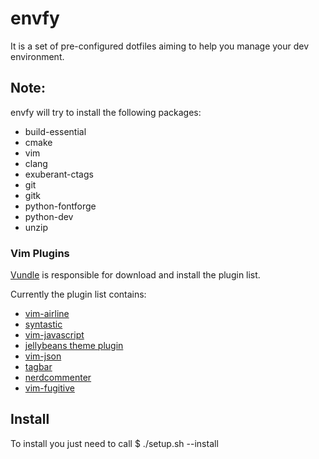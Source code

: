 # envfy
It is a set of pre-configured dotfiles aiming to help you manage your dev environment.

## Note:
envfy will try to install the following packages:
* build-essential
* cmake
* vim
* clang
* exuberant-ctags
* git
* gitk
* python-fontforge
* python-dev
* unzip

### Vim Plugins
[Vundle](https://github.com/gmarik/Vundle.vim) is responsible for download and install the plugin list.

Currently the plugin list contains:
* [vim-airline](https://github.com/bling/vim-airline)
* [syntastic](https://github.com/scrooloose/syntastic)
* [vim-javascript](https://github.com/pangloss/vim-javascript)
* [jellybeans theme plugin](https://github.com/nanotech/jellybeans.vim)
* [vim-json](https://github.com/elzr/vim-json)
* [tagbar](https://github.com/majutsushi/tagbar)
* [nerdcommenter](https://github.com/scrooloose/nerdcommenter)
* [vim-fugitive](https://github.com/tpope/vim-fugitive)

## Install
To install you just need to call
$ ./setup.sh --install

